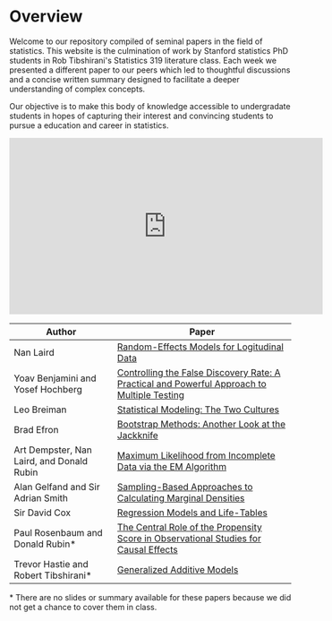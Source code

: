# Overview

Welcome to our repository compiled of seminal papers in the field of statistics. This website is the culmination of work by Stanford statistics PhD students in Rob Tibshirani's Statistics 319 literature class. Each week we presented a different paper to our peers which led to thoughtful discussions and a concise written summary designed to facilitate a deeper understanding of complex concepts. 

Our objective is to make this body of knowledge accessible to undergradate students in hopes of capturing their interest and convincing students to pursue a education and career in statistics.

<iframe width="560" height="315" src="https://www.youtube-nocookie.com/embed/EaYrAZkWVbs?si=FY72WArcX_xkwMAp" title="YouTube video player" frameborder="0" allow="accelerometer; clipboard-write; encrypted-media; gyroscope; picture-in-picture; web-share" referrerpolicy="strict-origin-when-cross-origin" allowfullscreen></iframe>


| Author | Paper |
| --- | --- |
| Nan Laird | [Random-Effects Models for Logitudinal Data](laird1982.md) |
| Yoav Benjamini and Yosef Hochberg | [Controlling the False Discovery Rate: A Practical and Powerful Approach to Multiple Testing](benjamini1995.md) |
| Leo Breiman | [Statistical Modeling: The Two Cultures](breiman2001.md) |
| Brad Efron | [Bootstrap Methods: Another Look at the Jackknife](efron1979.md) |
| Art Dempster, Nan Laird, and Donald Rubin | [Maximum Likelihood from Incomplete Data via the EM Algorithm](dempster1977.md) |
| Alan Gelfand and Sir Adrian Smith | [Sampling-Based Approaches to Calculating Marginal Densities](gelfand1990.md) |
| Sir David Cox | [Regression Models and Life-Tables](cox1972.md) |
| Paul Rosenbaum and Donald Rubin\* | [The Central Role of the Propensity Score in Observational Studies for Causal Effects](rosenbaum1983.md) |
| Trevor Hastie and Robert Tibshirani\* | [Generalized Additive Models](hastie1986.md) |

\* There are no slides or summary available for these papers because we did not get a chance to cover them in class.
